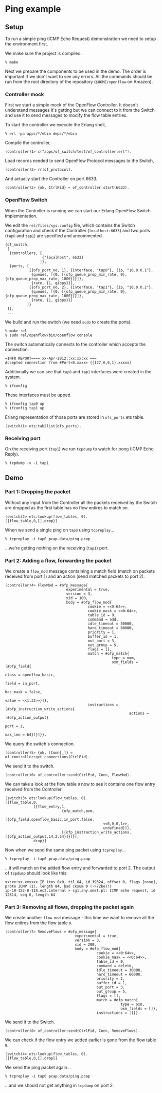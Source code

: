 Ping example
============

## Setup

To run a simple ping (ICMP Echo Request) demonstration we need to setup the environment first.

We make sure the project is compiled.

    % make

Next we prepare the components to be used in the demo. The order is important if we don't want to see any errors. All the commands should be run from the root directory of the repository (`$HOME/openflow` on Amazon).

### Controller mock

First we start a simple mock of the OpenFlow Controller. It doesn't understand messages it's getting but we can connect to it from the Switch and use it to send messages to modify the flow table entries.

To start the controller we execute the Erlang shell,

    % erl -pa apps/*/ebin deps/*/ebin

Compile the controller,

    (controller)1> c("apps/of_switch/test/of_controller.erl").

Load records needed to send OpenFlow Protocol messages to the Switch,

    (controller)2> rr(of_protocol).

And actually start the Controller on port 6633.

    (controller)3> {ok, CtrlPid} = of_controller:start(6633).

### OpenFlow Switch

When the Controller is running we can start our Erlang OpenFlow Switch implementation.

We edit the `rel/files/sys.config` file, which contains the Switch configuration and check if the Controller (`localhost:6633`) and two ports (`tap0` and `tap1`) are specified and uncommented.

    {of_switch,
     [
      {controllers, [
                     {"localhost", 6633}
                    ]},
      {ports, [
               [{ofs_port_no, 1}, {interface, "tap0"}, {ip, "10.0.0.1"},
                {queues, [{0, [{ofp_queue_prop_min_rate, 0}, {ofp_queue_prop_max_rate, 1000}]}]},
                {rate, {1, gibps}}],
               [{ofs_port_no, 2}, {interface, "tap1"}, {ip, "10.0.0.2"},
                {queues, [{0, [{ofp_queue_prop_min_rate, 0}, {ofp_queue_prop_max_rate, 1000}]}]},
                {rate, {1, gibps}}]
              ]}
     ]},
     ...
    
We build and run the switch (we need `sudo` to create the ports).

    % make rel
    % sudo rel/openflow/bin/openflow console

The switch automatically connects to the controller which accepts the connection.

    =INFO REPORT==== xx-Apr-2012::xx:xx:xx ===
    Accepted connection from #Port<0.xxxx> {{127,0,0,1},xxxxx}

Additionally we can see that `tap0` and `tap1` interfaces were created in the system.

    % ifconfig

These interfaces must be upped.

    % ifconfig tap0 up
    % ifconfig tap1 up

Erlang representation of those ports are stored in `ofs_ports` ets table.

    (switch)1> ets:tab2list(ofs_ports).

### Receiving port

On the receiving port (`tap1`) we run `tcpdump` to watch for pong (ICMP Echo Reply).

    % tcpdump -v -i tap1

## Demo

### Part 1: Dropping the packet

Without any input from the Controller all the packets received by the Switch are dropped as the first table has no flow entires to match on.

    (switch)2> ets:lookup(flow_tables, 0).
    [{flow_table,0,[],drop}]

When we send a single ping on `tap0` using `tcpreplay`...

    % tcpreplay -i tap0 pcap.data/ping.pcap

...we're getting nothing on the receiving (`tap1`) port.

### Part 2: Adding a flow, forwarding the packet

We create a `flow_mod` message containing a match field (match on packets received from port 1) and an action (send matched packets to port 2).

    (controller)4> FlowMod = #ofp_message{
                                experimental = true,
                                version = 3,
                                xid = 100,
                                body = #ofp_flow_mod{
                                          cookie = <<0:64>>,
                                          cookie_mask = <<0:64>>,
                                          table_id = 0,
                                          command = add,
                                          idle_timeout = 30000,
                                          hard_timeout = 60000,
                                          priority = 1,
                                          buffer_id = 1,
                                          out_port = 3,
                                          out_group = 5,
                                          flags = [],
                                          match = #ofp_match{
                                                     type = oxm,
                                                     oxm_fields = [#ofp_field{
                                                                      class = openflow_basic,
                                                                      field = in_port,
                                                                      has_mask = false,
                                                                      value = <<1:32>>}]},
                                          instructions = [#ofp_instruction_write_actions{
                                                             actions = [#ofp_action_output{
                                                                           port = 2,
                                                                           max_len = 64}]}]}}.

We query the switch's connection.

    (controller)5> {ok, [Conn|_]} = of_controller:get_connections(CtrlPid).

We send it to the switch.

    (controller)6> of_controller:send(CtrlPid, Conn, FlowMod).

We can take a look at the flow table `0` now to see it contains one flow entry received from the Controller.

    (switch)3> ets:lookup(flow_tables, 0).
    [{flow_table,0,
                 [{flow_entry,1,
                              {ofp_match,oxm,
                                     [{ofp_field,openflow_basic,in_port,false,
                                                 <<0,0,0,1>>,
                                                 undefined}]},
                              [{ofp_instruction_write_actions,[{ofp_action_output,14,2,64}]}]}],
                 drop}]

Now when we send the same ping packet using `tcpreplay`...

    % tcpreplay -i tap0 pcap.data/ping.pcap

...it will match on the added flow entry and forwarded to port 2. The output of `tcpdump` should look like this:

    xx:xx:xx.xxxxxx IP (tos 0x0, ttl 64, id 39324, offset 0, flags [none], proto ICMP (1), length 84, bad cksum 0 (->72be)!)
    ip-10-152-0-118.ec2.internal > sg1.any.onet.pl: ICMP echo request, id 12814, seq 0, length 64

### Part 3: Removing all flows, dropping the packet again

We create another `flow_mod` message - this time we want to remove all the flow entires from the flow table `0`.

    (controller)7> RemoveFlows = #ofp_message{
                                    experimental = true,
                                    version = 3,
                                    xid = 200,
                                    body = #ofp_flow_mod{
                                              cookie = <<0:64>>,
                                              cookie_mask = <<0:64>>,
                                              table_id = 0,
                                              command = delete,
                                              idle_timeout = 30000,
                                              hard_timeout = 60000,
                                              priority = 1,
                                              buffer_id = 1,
                                              out_port = 3,
                                              out_group = 5,
                                              flags = [],
                                              match = #ofp_match{
                                                         type = oxm,
                                                         oxm_fields = []},
                                              instructions = []}}.

We send it to the Switch.

    (controller)8> of_controller:send(CtrlPid, Conn, RemoveFlows).

We can check if the flow entry we added earlier is gone from the flow table `0`.

    (switch)4> ets:lookup(flow_tables, 0).
    [{flow_table,0,[],drop}]

We send the ping packet again...

    % tcpreplay -i tap0 pcap.data/ping.pcap

...and we should not get anything in `tcpdump` on port 2.
